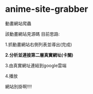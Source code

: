 # anime-site-grabber
動畫網站爬蟲

該動畫網站見源碼
目前思路:

1.抓動畫網站右側列表並導出(完成)

**2.分析並連接第二層真實網址(卡關)**

3.由真實網址連結到google雲端

4.播放

網站別掛啊!!!!
